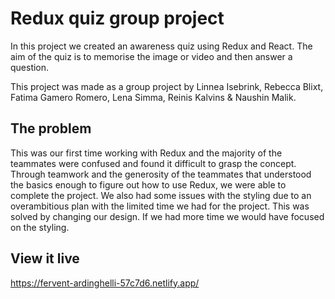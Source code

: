 # Redux quiz group project

In this project we created an awareness quiz using Redux and React. The aim of the quiz is to memorise the image or video and then answer a question.

This project was made as a group project by Linnea Isebrink, Rebecca Blixt, Fatima Gamero Romero, Lena Simma, Reinis Kalvins & Naushin Malik. 

## The problem

This was our first time working with Redux and the majority of the teammates were confused and found it difficult to grasp the concept. Through teamwork and the generosity of the teammates that understood the basics enough to figure out how to use Redux, we were able to complete the project. We also had some issues with the styling due to an overambitious plan with the limited time we had for the project. This was solved by changing our design.
If we had more time we would have focused on the styling.

## View it live

https://fervent-ardinghelli-57c7d6.netlify.app/
